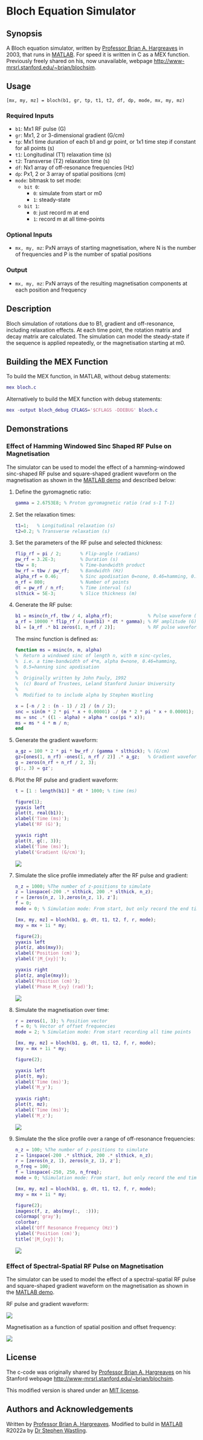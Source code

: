 # Bloch Equation Simulator

## Synopsis
A Bloch equation simulator, written by 
[Professor Brian A. Hargreaves](mailto:bah@stanford.edu) in 2003, that runs in 
[MATLAB](www.mathworks.com). For speed it is written in C as a MEX function. 
Previously freely shared on his, now unavailable, webpage 
http://www-mrsrl.stanford.edu/~brian/blochsim.

## Usage
```
[mx, my, mz] = bloch(b1, gr, tp, t1, t2, df, dp, mode, mx, my, mz)
```

### Required Inputs 
- `b1`: Mx1 RF pulse (G)
- `gr`: Mx1, 2 or 3-dimensional gradient (G/cm)
- `tp`: Mx1 time duration of each b1 and gr point, or 1x1 time step if constant 
for all points (s) 
- `t1`: Longitudinal (T1) relaxation time (s)
- `t2`: Transverse (T2) relaxation time (s)
- `df`: Nx1 array of off-resonance frequencies (Hz)
- `dp`: Px1, 2 or 3 array of spatial positions (cm)
- `mode`: bitmask to set mode:
  - `bit 0`: 
    - `0`: simulate from start or m0
    - `1`: steady-state
  - `bit 1`: 
    - `0`: just record m at end
    - `1`: record m at all time-points


### Optional Inputs
- `mx, my, mz`: PxN arrays of starting magnetisation, where N is the number of
 frequencies and P is the number of spatial positions

### Output
- `mx, my, mz`: PxN arrays of the resulting magnetisation components at each 
position and frequency


## Description
Bloch simulation of rotations due to B1, gradient and off-resonance, including
relaxation effects. At each time point, the rotation matrix and decay matrix 
are calculated. The simulation can model the steady-state if the sequence is 
applied repeatedly, or the magnetisation starting at m0.

## Building the MEX Function
To build the MEX function, in MATLAB, without debug statements:
```matlab
mex bloch.c
```

Alternatively to build the MEX function with debug statements:
```matlab
mex -output bloch_debug CFLAGS='$CFLAGS -DDEBUG' bloch.c
```

## Demonstrations

### Effect of Hamming Windowed Sinc Shaped RF Pulse on Magnetisation
The simulator can be used to model the effect of a hamming-windowed sinc-shaped 
RF pulse and square-shaped gradient waveform on the magnetisation as 
shown in the [MATLAB demo](./sinc_demo/sinc_demo.m) and described below:

1. Define the gyromagnetic ratio:
    ```matlab
    gamma = 2.6753E8; % Proton gyromagnetic ratio (rad s-1 T-1)
    ```

2. Set the relaxation times:
    ```matlab
    t1=1;   % Longitudinal relaxation (s)
    t2=0.2; % Transverse relaxation (s)
    ```

3. Set the parameters of the RF pulse and selected thickness:
    ```matlab
    flip_rf = pi / 2;       % Flip-angle (radians)
    pw_rf = 3.2E-3;         % Duration (s)
    tbw = 8;                % Time-bandwidth product 
    bw_rf = tbw / pw_rf;    % Bandwidth (Hz)
    alpha_rf = 0.46;        % Sinc apodisation 0=none, 0.46=hamming, 0.5=hanning
    n_rf = 800;             % Number of points
    dt = pw_rf / n_rf;      % Time interval (s)
    slthick = 5E-3;         % Slice thickness (m)
    ```

4. Generate the RF pulse: 
    ```matlab
    b1 = msinc(n_rf, tbw / 4, alpha_rf);             % Pulse waveform (unitless)
    a_rf = 10000 * flip_rf / (sum(b1) * dt * gamma); % RF amplitude (G)
    b1 = [a_rf .* b1 zeros(1, n_rf / 2)];            % RF pulse waveform (G)
    ```

    The msinc function is defined as:
    ```matlab
    function ms = msinc(n, m, alpha)
    %  Return a windowed sinc of length n, with m sinc-cycles,
    %  i.e. a time-bandwidth of 4*m, alpha 0=none, 0.46=hamming, 
    %  0.5=hanning sinc apodisation
    %
    %  Originally written by John Pauly, 1992
    %  (c) Board of Trustees, Leland Stanford Junior University
    %
    %  Modified to to include alpha by Stephen Wastling
    
    x = [-n / 2 : (n - 1) / 2] / (n / 2);
    snc = sin(m * 2 * pi * x + 0.00001) ./ (m * 2 * pi * x + 0.00001);
    ms = snc .* ((1 - alpha) + alpha * cos(pi * x));
    ms = ms * 4 * m / n;
    end
    ```

5. Generate the gradient waveform: 
    ```matlab
    a_gz = 100 * 2 * pi * bw_rf / (gamma * slthick); % (G/cm)
    gz=[ones(1, n_rf) -ones(1, n_rf / 2)] .* a_gz;   % Gradient waveform (G/cm)
    g = zeros(n_rf + n_rf / 2, 3);
    g(:, 3) = gz';
    ```
   
6. Plot the RF pulse and gradient waveform:
    ```matlab
   t = [1 : length(b1)] * dt * 1000; % time (ms)

    figure(1);
    yyaxis left
    plot(t, real(b1));
    xlabel('Time (ms)');
    ylabel('RF (G)');
    
    yyaxis right
    plot(t, g(:, 3));
    xlabel('Time (ms)');
    ylabel('Gradient (G/cm)'); 
   ```
   
   ![](./sinc_demo/sinc_demo_rf_pulse.png)
   
7. Simulate the slice profile immediately after the RF pulse and gradient:
    ```matlab
    n_z = 1000; %The number of z-positions to simulate
    z = linspace(-200 .* slthick, 200 .* slthick, n_z);
    r = [zeros(n_z, 1),zeros(n_z, 1), z'];
    f = 0; 
    mode = 0; % Simulation mode: From start, but only record the end timepoint
   
    [mx, my, mz] = bloch(b1, g, dt, t1, t2, f, r, mode);
    mxy = mx + 1i * my;
   
    figure(2);  
    yyaxis left
    plot(z, abs(mxy));
    xlabel('Position (cm)');
    ylabel('|M_{xy}|');
    
    yyaxis right
    plot(z, angle(mxy));
    xlabel('Position (cm)');
    ylabel('Phase M_{xy} (rad)');
    ```

   ![](./sinc_demo/sinc_demo_slice_profile.png)

8. Simulate the magnetisation over time:
    ```matlab
    r = zeros(1, 3); % Position vector
    f = 0; % Vector of offset frequencies
    mode = 2; % Simulation mode: From start recording all time points
   
    [mx, my, mz] = bloch(b1, g, dt, t1, t2, f, r, mode);
    mxy = mx + 1i * my;
   
    figure(2);  
   
    yyaxis left
    plot(t, my);
    xlabel('Time (ms)');
    ylabel('M_y');
        
    yyaxis right;
    plot(t, mz);
    xlabel('Time (ms)');
    ylabel('M_z');
    ```
   ![](./sinc_demo/sinc_demo_time_course.png)
   
9. Simulate the the slice profile over a range of off-resonance frequencies:
    ```matlab
    n_z = 100; %The number of z-positions to simulate
    z = linspace(-200 .* slthick, 200 .* slthick, n_z);
    r = [zeros(n_z, 1), zeros(n_z, 1), z'];
    n_freq = 100;
    f = linspace(-250, 250, n_freq);
    mode = 0; %Simulation mode: From start, but only record the end timepoint
   
    [mx, my, mz] = bloch(b1, g, dt, t1, t2, f, r, mode);
    mxy = mx + 1i * my;
   
    figure(2);  
    imagesc(f, z, abs(mxy(:,  :)));
    colormap('gray');
    colorbar;
    xlabel('Off Resonance Frequency (Hz)') 
    ylabel('Position (cm)');
    title('|M_{xy}|');
    ```
   
      ![](./sinc_demo/sinc_demo_off_resonance.png)

### Effect of Spectral-Spatial RF Pulse on Magnetisation
The simulator can be used to model the effect of a spectral-spatial RF pulse 
and square-shaped gradient waveform on the magnetisation as 
shown in the [MATLAB demo](./spsp_demo/spsp_demo.m).

RF pulse and gradient waveform:

![](./spsp_demo/spsp_demo_rf_gradient.png)

Magnetisation as a function of spatial position and offset frequency:

![](./spsp_demo/spsp_demo_magnetisation.png)

## License
The c-code was originally shared by [Professor Brian A. Hargreaves](mailto:bah@stanford.edu) 
on his Stanford webpage http://www-mrsrl.stanford.edu/~brian/blochsim.

This modified version is shared under an [MIT license](./LICENSE).

## Authors and Acknowledgements
Written by [Professor Brian A. Hargreaves](mailto:bah@stanford.edu). Modified 
to build in [MATLAB](www.mathworks.com) R2022a by 
[Dr Stephen Wastling](mailto:stephen.wastling@nhs.net).
